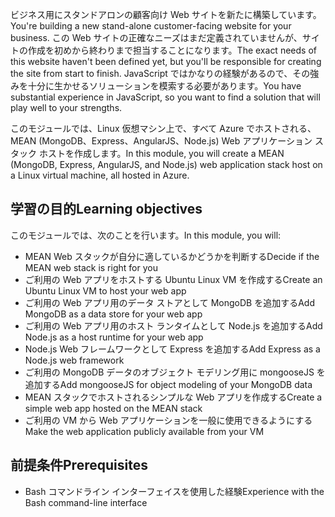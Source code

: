 <span data-ttu-id="5f255-101">ビジネス用にスタンドアロンの顧客向け Web サイトを新たに構築しています。</span><span class="sxs-lookup"><span data-stu-id="5f255-101">You're building a new stand-alone customer-facing website for your business.</span></span> <span data-ttu-id="5f255-102">この Web サイトの正確なニーズはまだ定義されていませんが、サイトの作成を初めから終わりまで担当することになります。</span><span class="sxs-lookup"><span data-stu-id="5f255-102">The exact needs of this website haven't been defined yet, but you'll be responsible for creating the site from start to finish.</span></span> <span data-ttu-id="5f255-103">JavaScript ではかなりの経験があるので、その強みを十分に生かせるソリューションを模索する必要があります。</span><span class="sxs-lookup"><span data-stu-id="5f255-103">You have substantial experience in JavaScript, so you want to find a solution that will play well to your strengths.</span></span>

<span data-ttu-id="5f255-104">このモジュールでは、Linux 仮想マシン上で、すべて Azure でホストされる、MEAN (MongoDB、Express、AngularJS、Node.js) Web アプリケーション スタック ホストを作成します。</span><span class="sxs-lookup"><span data-stu-id="5f255-104">In this module, you will create a MEAN (MongoDB, Express, AngularJS, and Node.js) web application stack host on a Linux virtual machine, all hosted in Azure.</span></span>

## <a name="learning-objectives"></a><span data-ttu-id="5f255-105">学習の目的</span><span class="sxs-lookup"><span data-stu-id="5f255-105">Learning objectives</span></span>
<span data-ttu-id="5f255-106">このモジュールでは、次のことを行います。</span><span class="sxs-lookup"><span data-stu-id="5f255-106">In this module, you will:</span></span>

- <span data-ttu-id="5f255-107">MEAN Web スタックが自分に適しているかどうかを判断する</span><span class="sxs-lookup"><span data-stu-id="5f255-107">Decide if the MEAN web stack is right for you</span></span>
- <span data-ttu-id="5f255-108">ご利用の Web アプリをホストする Ubuntu Linux VM を作成する</span><span class="sxs-lookup"><span data-stu-id="5f255-108">Create an Ubuntu Linux VM to host your web app</span></span>
- <span data-ttu-id="5f255-109">ご利用の Web アプリ用のデータ ストアとして MongoDB を追加する</span><span class="sxs-lookup"><span data-stu-id="5f255-109">Add MongoDB as a data store for your web app</span></span>
- <span data-ttu-id="5f255-110">ご利用の Web アプリ用のホスト ランタイムとして Node.js を追加する</span><span class="sxs-lookup"><span data-stu-id="5f255-110">Add Node.js as a host runtime for your web app</span></span>
- <span data-ttu-id="5f255-111">Node.js Web フレームワークとして Express を追加する</span><span class="sxs-lookup"><span data-stu-id="5f255-111">Add Express as a Node.js web framework</span></span>
- <span data-ttu-id="5f255-112">ご利用の MongoDB データのオブジェクト モデリング用に mongooseJS を追加する</span><span class="sxs-lookup"><span data-stu-id="5f255-112">Add mongooseJS for object modeling of your MongoDB data</span></span>
- <span data-ttu-id="5f255-113">MEAN スタックでホストされるシンプルな Web アプリを作成する</span><span class="sxs-lookup"><span data-stu-id="5f255-113">Create a simple web app hosted on the MEAN stack</span></span>
- <span data-ttu-id="5f255-114">ご利用の VM から Web アプリケーションを一般に使用できるようにする</span><span class="sxs-lookup"><span data-stu-id="5f255-114">Make the web application publicly available from your VM</span></span>

## <a name="prerequisites"></a><span data-ttu-id="5f255-115">前提条件</span><span class="sxs-lookup"><span data-stu-id="5f255-115">Prerequisites</span></span>

- <span data-ttu-id="5f255-116">Bash コマンドライン インターフェイスを使用した経験</span><span class="sxs-lookup"><span data-stu-id="5f255-116">Experience with the Bash command-line interface</span></span>